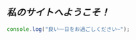 <h2>
  <samp>
    <i>
    私のサイトへようこそ！
    </i>
  </samp>
</h2>

```javascript
console.log("良い一日をお過ごしください~");
```

